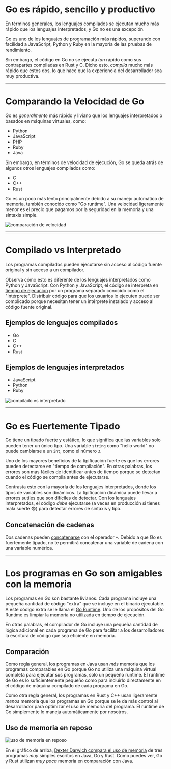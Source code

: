 # Go es rápido, sencillo y productivo

En términos generales, los lenguajes compilados se ejecutan mucho más rápido que los lenguajes interpretados, y Go no es una excepción.

Go es uno de los lenguajes de programación más rápidos, superando con facilidad a JavaScript, Python y Ruby en la mayoría de las pruebas de rendimiento.

Sin embargo, el código en Go no se ejecuta *tan* rápido como sus contrapartes compiladas en Rust y C. Dicho esto, *compila* mucho más rápido que estos dos, lo que hace que la experiencia del desarrollador sea muy productiva.

***

# Comparando la Velocidad de Go

Go es *generalmente* más rápido y liviano que los lenguajes interpretados o basados en máquinas virtuales, como:

* Python
* JavaScript
* PHP
* Ruby
* Java

Sin embargo, en términos de velocidad de ejecución, Go se queda atrás de algunos otros lenguajes compilados como:

* C
* C++
* Rust

Go es un poco más lento principalmente debido a su manejo automático de memoria, también conocido como "Go runtime". Una velocidad ligeramente menor es el precio que pagamos por la seguridad en la memoria y una sintaxis simple.

![comparación de velocidad](https://miro.medium.com/max/2020/1*nlpYI256BR71xMBWd1nlfg.png)

***

# Compilado vs Interpretado

Los programas compilados pueden ejecutarse sin acceso al código fuente original y sin acceso a un compilador.

Observa cómo esto es diferente de los lenguajes interpretados como Python y JavaScript. Con Python y JavaScript, el código se interpreta en [tiempo de ejecución](https://en.wikipedia.org/wiki/Runtime_(program_lifecycle_phase)) por un programa separado conocido como el "intérprete". Distribuir código para que los usuarios lo ejecuten puede ser complicado porque necesitan tener un intérprete instalado y acceso al código fuente original.

## Ejemplos de lenguajes compilados

* Go
* C
* C++
* Rust

## Ejemplos de lenguajes interpretados

* JavaScript
* Python
* Ruby

![compilado vs interpretado](https://i.imgur.com/ovHaWmS.jpg)

***

# Go es Fuertemente Tipado

Go tiene un tipado fuerte y estático, lo que significa que las variables solo pueden tener un único tipo. Una variable `string` como "hello world" no puede cambiarse a un `int`, como el número `3`.

Uno de los mayores beneficios de la tipificación fuerte es que los errores pueden detectarse en "tiempo de compilación". En otras palabras, los errores son más fáciles de identificar antes de tiempo porque se detectan cuando el código se compila antes de ejecutarse.

Contrasta esto con la mayoría de los lenguajes interpretados, donde los tipos de variables son dinámicos. La tipificación dinámica puede llevar a errores sutiles que son difíciles de detectar. Con los lenguajes interpretados, el código *debe* ejecutarse (a veces en producción si tienes mala suerte 😨) para detectar errores de sintaxis y tipo.

## Concatenación de cadenas

Dos cadenas pueden [concatenarse](https://en.wikipedia.org/wiki/Concatenation) con el operador `+`. Debido a que Go es fuertemente tipado, no te permitirá concatenar una variable de cadena con una variable numérica.

***

# Los programas en Go son amigables con la memoria

Los programas en Go son bastante livianos. Cada programa incluye una pequeña cantidad de código "extra" que se incluye en el binario ejecutable. A este código extra se le llama el [Go Runtime](https://go.dev/doc/faq#runtime). Uno de los propósitos del Go Runtime es limpiar la memoria no utilizada en tiempo de ejecución.

En otras palabras, el compilador de Go incluye una pequeña cantidad de lógica adicional en cada programa de Go para facilitar a los desarrolladores la escritura de código que sea eficiente en memoria.

## Comparación

Como regla general, los programas en Java usan *más* memoria que los programas comparables en Go porque Go no utiliza una máquina virtual completa para ejecutar sus programas, solo un pequeño runtime. El runtime de Go es lo suficientemente pequeño como para incluirlo directamente en el código de máquina compilado de cada programa en Go.

Como otra regla general, los programas en Rust y C++ usan ligeramente *menos* memoria que los programas en Go porque se le da más control al desarrollador para optimizar el uso de memoria del programa. El runtime de Go simplemente lo maneja automáticamente por nosotros.

## Uso de memoria en reposo

![uso de memoria en reposo](https://miro.medium.com/max/1400/1*Ggs-bJxobwZmrbfuoWGpFw.png)

En el gráfico de arriba, [Dexter Darwich compara el uso de memoria](https://medium.com/@dexterdarwich/comparison-between-java-go-and-rust-fdb21bd5fb7c) de tres programas *muy* simples escritos en Java, Go y Rust. Como puedes ver, Go y Rust utilizan *muy poca* memoria en comparación con Java.
